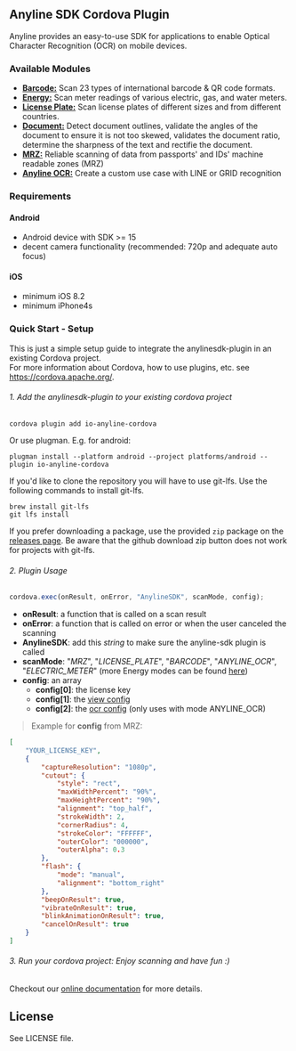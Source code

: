 ## Anyline SDK Cordova Plugin ##

Anyline provides an easy-to-use SDK for applications to enable Optical Character Recognition (OCR) on mobile devices.

### Available Modules
- [**Barcode:**](https://documentation.anyline.io/toc/modules/barcode/index.html)  Scan 23 types of international barcode & QR code formats.
- [**Energy:**](https://documentation.anyline.io/toc/modules/energy/index.html) Scan meter readings of various electric, gas, and water meters.
- [**License Plate:**](https://documentation.anyline.io/toc/modules/license_plate/index.html)  Scan license plates of different sizes and from different countries.
- [**Document:**](https://documentation.anyline.io/toc/modules/document/index.html) Detect document outlines, validate the angles of the document to ensure it is not too skewed, validates the document ratio, determine the sharpness of the text and rectifie the document.
- [**MRZ:**](https://documentation.anyline.io/toc/modules/mrz/index.html)  Reliable scanning of data from passports' and IDs' machine readable zones (MRZ)
- [**Anyline OCR:**](https://documentation.anyline.io/toc/modules/anyline_ocr/index.html) Create a custom use case with LINE or GRID recognition

### Requirements

#### Android
- Android device with SDK >= 15
- decent camera functionality (recommended: 720p and adequate auto focus)

#### iOS
- minimum iOS 8.2
- minimum iPhone4s


### Quick Start - Setup
This is just a simple setup guide to integrate the anylinesdk-plugin in an existing Cordova project.<br/>
For more information about Cordova, how to use plugins, etc. see <a target="_blank" href="https://cordova.apache.org/">https://cordova.apache.org/</a>.

###### 1. Add the anylinesdk-plugin to your existing cordova project
```
cordova plugin add io-anyline-cordova
```

Or use plugman. E.g. for android:  

```
plugman install --platform android --project platforms/android --plugin io-anyline-cordova
```

If you'd like to clone the repository you will have to use git-lfs. Use the following commands to install git-lfs.
```
brew install git-lfs
git lfs install
```
If you prefer downloading a package, use the provided `zip` package on the [releases page](https://github.com/Anyline/anyline-ocr-cordova-module/releases). Be aware that the github download zip button does not work for projects with git-lfs.




###### 2. Plugin Usage

```javaScript
cordova.exec(onResult, onError, "AnylineSDK", scanMode, config);
```

- <b>onResult</b>: a function that is called on a scan result
- <b>onError</b>: a function that is called on error or when the user canceled the scanning
- <b>AnylineSDK</b>: add this *string* to make sure the anyline-sdk plugin is called
- <b>scanMode</b>: "<i>MRZ</i>", "<i>LICENSE_PLATE</i>", "<i>BARCODE</i>", "<i>ANYLINE_OCR</i>", "<i>ELECTRIC_METER</i>" (more Energy modes can be found [here](https://documentation.anyline.io/#energy))
- <b>config</b>: an array
    * <b>config[0]</b>: the license key
    * <b>config[1]</b>: the [view config](https://documentation.anyline.io/#anyline-config)
    * <b>config[2]</b>: the [ocr config](https://documentation.anyline.io/#anyline-ocr) (only uses with mode ANYLINE_OCR)


> Example for **config** from MRZ:

```json
[
    "YOUR_LICENSE_KEY",
    {
        "captureResolution": "1080p",
        "cutout": {
            "style": "rect",
            "maxWidthPercent": "90%",
            "maxHeightPercent": "90%",
            "alignment": "top_half",
            "strokeWidth": 2,
            "cornerRadius": 4,
            "strokeColor": "FFFFFF",
            "outerColor": "000000",
            "outerAlpha": 0.3
        },
        "flash": {
            "mode": "manual",
            "alignment": "bottom_right"
        },
        "beepOnResult": true,
        "vibrateOnResult": true,
        "blinkAnimationOnResult": true,
        "cancelOnResult": true
    }
]
```


###### 3. Run your cordova project: Enjoy scanning and have fun :)

Checkout our <a href="https://documentation.anyline.io/">online documentation</a>  for more details.


## License

See LICENSE file.
